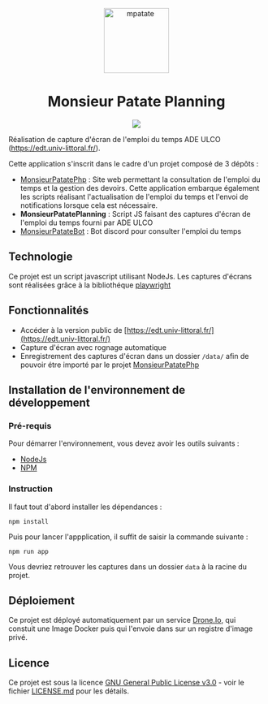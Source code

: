 <p align="center">
  <a href="https://mpatate.silvain.eu/">
    <img alt="mpatate" src="https://mpatate.silvain.eu/favicon.png" width="128"/>
  </a>
</p>

<h1 align="center">Monsieur Patate Planning</h1>
<p align="center">
 <a href="https://drone.silvain.eu/Silvain.eu/MonsieurPatatePlanning">
  <img src="https://drone.silvain.eu/api/badges/Silvain.eu/MonsieurPatatePlanning/status.svg"/>
 </a>
</p>


Réalisation de capture d'écran de l'emploi du temps ADE ULCO (https://edt.univ-littoral.fr/).

Cette application s'inscrit dans le cadre d'un projet composé de 3 dépôts :
- [MonsieurPatatePhp](https://github.com/silvainlud/MonsieurPatatePhp/edit/main/README.md) : Site web permettant la consultation de l'emploi du temps et la gestion des devoirs. Cette application embarque également les scripts réalisant l'actualisation de l'emploi du temps et l'envoi de notifications lorsque cela est nécessaire.
- **MonsieurPatatePlanning** : Script JS faisant des captures d'écran de l'emploi du temps fourni par ADE ULCO
- [MonsieurPatateBot](https://github.com/silvainlud/MonsieurPatateBot) : Bot discord pour consulter l'emploi du temps

## Technologie

Ce projet est un script javascript utilisant NodeJs. Les captures d'écrans sont réalisées grâce à la bibliothéque [playwright](https://playwright.dev/)


## Fonctionnalités

- Accéder à la version public de [https://edt.univ-littoral.fr/](https://edt.univ-littoral.fr/)
- Capture d'écran avec rognage automatique
- Enregistrement des captures d'écran dans un dossier `/data/` afin de pouvoir étre importé par le projet [MonsieurPatatePhp](https://github.com/silvainlud/MonsieurPatatePhp/edit/main/README.md)

## Installation de l'environnement de développement

### Pré-requis

Pour démarrer l'environnement, vous devez avoir les outils suivants :
- [NodeJs](https://nodejs.org/en/)
- [NPM](https://www.npmjs.com/)

### Instruction

Il faut tout d'abord installer les dépendances :
```
npm install
```

Puis pour lancer l'appplication, il suffit de saisir la commande suivante :
```
npm run app
```

Vous devriez retrouver les captures dans un dossier `data` à la racine du projet.

## Déploiement

Ce projet est déployé automatiquement par un service [Drone.Io](https://www.drone.io/), qui constuit une Image Docker puis qui l'envoie dans sur un registre d'image privé.

## Licence

Ce projet est sous la licence [GNU General Public License v3.0](LICENSE) - voir le fichier  [LICENSE.md](LICENSE) pour les détails.
